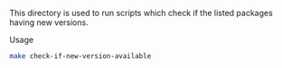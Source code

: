 This directory is used to run scripts which check if the listed packages having new versions.

Usage

```sh
make check-if-new-version-available
```
